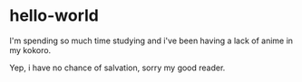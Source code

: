 # hello-world

I'm spending so much time studying and i've been having a lack of anime in my kokoro.

Yep, i have no chance of salvation, sorry my good reader.
